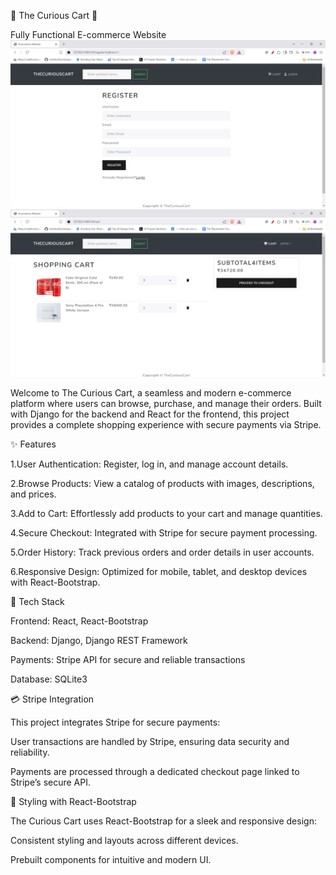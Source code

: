 🌟 The Curious Cart 🌟

Fully Functional E-commerce Website
![Register Page](https://github.com/Sangal4/The-Curious-Cart/blob/main/Screenshot%202024-12-05%20122242.png)
![Cart Page](https://github.com/Sangal4/The-Curious-Cart/blob/main/Screenshot%202024-12-05%20122054.png)


Welcome to The Curious Cart, a seamless and modern e-commerce platform where users can browse, purchase, and manage their orders. Built with Django for the backend and React for the frontend, this project provides a complete shopping experience with secure payments via Stripe.

✨ Features

1.User Authentication: Register, log in, and manage account details.

2.Browse Products: View a catalog of products with images, descriptions, and prices.

3.Add to Cart: Effortlessly add products to your cart and manage quantities.

4.Secure Checkout: Integrated with Stripe for secure payment processing.

5.Order History: Track previous orders and order details in user accounts.

6.Responsive Design: Optimized for mobile, tablet, and desktop devices with React-Bootstrap.

🚀 Tech Stack

Frontend: React, React-Bootstrap

Backend: Django, Django REST Framework

Payments: Stripe API for secure and reliable transactions

Database: SQLite3


💳 Stripe Integration

This project integrates Stripe for secure payments:


User transactions are handled by Stripe, ensuring data security and reliability.

Payments are processed through a dedicated checkout page linked to Stripe’s secure API.


🎨 Styling with React-Bootstrap

The Curious Cart uses React-Bootstrap for a sleek and responsive design:



Consistent styling and layouts across different devices.

Prebuilt components for intuitive and modern UI.

